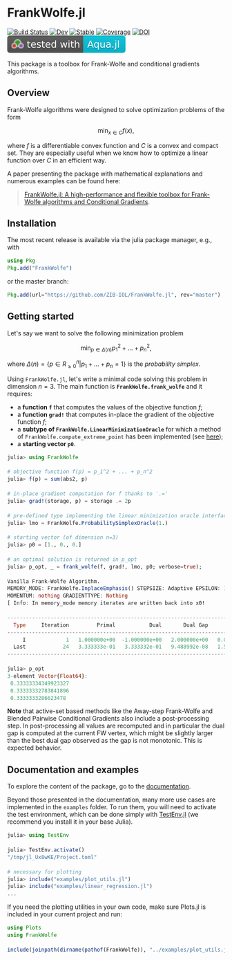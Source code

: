 # FrankWolfe.jl

[![Build Status](https://github.com/ZIB-IOL/FrankWolfe.jl/workflows/CI/badge.svg)](https://github.com/ZIB-IOL/FrankWolfe.jl/actions)
[![Dev](https://img.shields.io/badge/docs-dev-blue.svg)](https://zib-iol.github.io/FrankWolfe.jl/dev/)
[![Stable](https://img.shields.io/badge/docs-stable-blue.svg)](https://zib-iol.github.io/FrankWolfe.jl/stable/)
[![Coverage](https://codecov.io/gh/ZIB-IOL/FrankWolfe.jl/branch/master/graph/badge.svg)](https://codecov.io/gh/ZIB-IOL/FrankWolfe.jl)
[![DOI](https://zenodo.org/badge/DOI/10.5281/zenodo.12720673.svg)](https://doi.org/10.5281/zenodo.12720673)
[![Aqua QA](https://raw.githubusercontent.com/JuliaTesting/Aqua.jl/master/badge.svg)](https://github.com/JuliaTesting/Aqua.jl)

This package is a toolbox for Frank-Wolfe and conditional gradients algorithms.

## Overview

Frank-Wolfe algorithms were designed to solve optimization problems of the form 
```math
\min_{x ∈ C} f(x),
```
where $f$ is a differentiable convex function and $C$ is a convex and compact set.
They are especially useful when we know how to optimize a linear function over $C$ in an efficient way.

A paper presenting the package with mathematical explanations and numerous examples can be found here:

> [FrankWolfe.jl: A high-performance and flexible toolbox for Frank-Wolfe algorithms and Conditional Gradients](https://arxiv.org/abs/2104.06675).

## Installation

The most recent release is available via the julia package manager, e.g., with

```julia
using Pkg
Pkg.add("FrankWolfe")
```

or the master branch:

```julia
Pkg.add(url="https://github.com/ZIB-IOL/FrankWolfe.jl", rev="master")
```

## Getting started

Let's say we want to solve the following minimization problem 
```math
\min_{p \in  Δ(n)} p_1^2 + \dots + p_n^2,
```
where $`Δ(n)= \{p \in R^n_{\geq 0} | p_1 + \dots + p_n =1\}`$ is the _probability simplex_.

Using `FrankWolfe.jl`, let's write a minimal code solving this problem in dimension $n=3$.
The main function is **`FrankWolfe.frank_wolfe`** and it requires: 

* a **function `f`** that computes the values of the objective function $f$;
* a **function `grad!`** that computes in-place the gradient of the objective function $f$;
* a **subtype of `FrankWolfe.LinearMinimizationOracle`** for which a method of        `FrankWolfe.compute_extreme_point` has been implemented (see [here](https://zib-iol.github.io/FrankWolfe.jl/dev/basics/#Linear-Minimization-Oracles));
* a **starting vector `p0`**.

```julia
julia> using FrankWolfe

# objective function f(p) = p_1^2 + ... + p_n^2
julia> f(p) = sum(abs2, p)

# in-place gradient computation for f thanks to '.='
julia> grad!(storage, p) = storage .= 2p  

# pre-defined type implementing the linear minimization oracle interface for the simplex
julia> lmo = FrankWolfe.ProbabilitySimplexOracle(1.)

# starting vector (of dimension n=3)
julia> p0 = [1., 0., 0.]

# an optimal solution is returned in p_opt
julia> p_opt, _ = frank_wolfe(f, grad!, lmo, p0; verbose=true);

Vanilla Frank-Wolfe Algorithm.
MEMORY_MODE: FrankWolfe.InplaceEmphasis() STEPSIZE: Adaptive EPSILON: 1.0e-7 MAXITERATION: 10000 TYPE: Float64
MOMENTUM: nothing GRADIENTTYPE: Nothing
[ Info: In memory_mode memory iterates are written back into x0!

-------------------------------------------------------------------------------------------------
  Type     Iteration         Primal           Dual       Dual Gap           Time         It/sec
-------------------------------------------------------------------------------------------------
     I             1   1.000000e+00  -1.000000e+00   2.000000e+00   0.000000e+00            Inf
  Last            24   3.333333e-01   3.333332e-01   9.488992e-08   1.533181e+00   1.565373e+01
-------------------------------------------------------------------------------------------------

julia> p_opt
3-element Vector{Float64}:
 0.33333334349923327
 0.33333332783841896
 0.3333333286623478
```

**Note** that active-set based methods like the Away-step Frank-Wolfe and Blended Pairwise Conditional Gradients also include a post-processing step. 
In post-processing all values are recomputed and in particular the dual gap is computed at the current FW vertex, which might be slightly larger than the best dual gap observed as the gap is not monotonic. This is expected behavior.


## Documentation and examples

To explore the content of the package, go to the [documentation](https://zib-iol.github.io/FrankWolfe.jl/dev/).

Beyond those presented in the documentation, many more use cases are implemented in the `examples` folder.
To run them, you will need to activate the test environment, which can be done simply with [TestEnv.jl](https://github.com/JuliaTesting/TestEnv.jl) (we recommend you install it in your base Julia).

```julia
julia> using TestEnv

julia> TestEnv.activate()
"/tmp/jl_Ux8wKE/Project.toml"

# necessary for plotting
julia> include("examples/plot_utils.jl")
julia> include("examples/linear_regression.jl")
...
```

If you need the plotting utilities in your own code, make sure Plots.jl is included in your current project and run:

```julia
using Plots
using FrankWolfe

include(joinpath(dirname(pathof(FrankWolfe)), "../examples/plot_utils.jl"))
```
